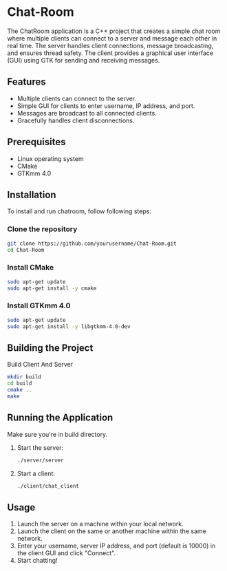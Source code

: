 # Chat-Room

The ChatRoom application is a C++ project that creates a simple chat room where multiple clients can connect to a server and message each other in real time. The server handles client connections, message broadcasting, and ensures thread safety. The client provides a graphical user interface (GUI) using GTK for sending and receiving messages.

## Features

- Multiple clients can connect to the server.
- Simple GUI for clients to enter username, IP address, and port.
- Messages are broadcast to all connected clients.
- Gracefully handles client disconnections.


## Prerequisites

- Linux operating system
- CMake
- GTKmm 4.0

## Installation

To install and run chatroom, follow following steps:

### Clone the repository
```bash
git clone https://github.com/yourusername/Chat-Room.git
cd Chat-Room
```
### Install CMake
```bash
sudo apt-get update
sudo apt-get install -y cmake
```
### Install GTKmm 4.0
```bash
sudo apt-get update
sudo apt-get install -y libgtkmm-4.0-dev
```
## Building the Project
Build Client And Server
```bash
mkdir build
cd build
cmake ..
make
```

## Running the Application
Make sure you're in build directory.

1. Start the server:
    ```bash
    ./server/server
    ```

3. Start a client:
    ```bash
    ./client/chat_client
    ```

## Usage

1. Launch the server on a machine within your local network.
2. Launch the client on the same or another machine within the same network.
3. Enter your username, server IP address, and port (default is 10000) in the client GUI and click "Connect".
4. Start chatting!
